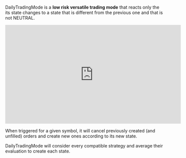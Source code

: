 DailyTradingMode is a **low risk versatile trading mode** that reacts only the its state changes to 
a state that is different from the previous one and that is not NEUTRAL.

<div class="text-center">
    <iframe width="560" height="315" src="https://www.youtube.com/embed/yTE6NE690Ds?showinfo=0&amp;rel=0" 
    title="YouTube video player" frameborder="0" allow="accelerometer; autoplay; 
    clipboard-write; encrypted-media; gyroscope; picture-in-picture" allowfullscreen></iframe>
</div>

When triggered for a given symbol, it will cancel previously created (and unfilled) orders 
and create new ones according to its new state.

DailyTradingMode will consider every compatible strategy and average their evaluation to create
each state.
